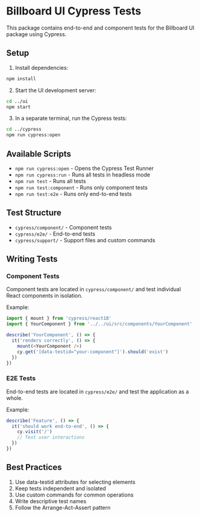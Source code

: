 # Billboard UI Cypress Tests

This package contains end-to-end and component tests for the Billboard UI package using Cypress.

## Setup

1. Install dependencies:
```bash
npm install
```

2. Start the UI development server:
```bash
cd ../ui
npm start
```

3. In a separate terminal, run the Cypress tests:
```bash
cd ../cypress
npm run cypress:open
```

## Available Scripts

- `npm run cypress:open` - Opens the Cypress Test Runner
- `npm run cypress:run` - Runs all tests in headless mode
- `npm run test` - Runs all tests
- `npm run test:component` - Runs only component tests
- `npm run test:e2e` - Runs only end-to-end tests

## Test Structure

- `cypress/component/` - Component tests
- `cypress/e2e/` - End-to-end tests
- `cypress/support/` - Support files and custom commands

## Writing Tests

### Component Tests
Component tests are located in `cypress/component/` and test individual React components in isolation.

Example:
```typescript
import { mount } from 'cypress/react18'
import { YourComponent } from '../../ui/src/components/YourComponent'

describe('YourComponent', () => {
  it('renders correctly', () => {
    mount(<YourComponent />)
    cy.get('[data-testid="your-component"]').should('exist')
  })
})
```

### E2E Tests
End-to-end tests are located in `cypress/e2e/` and test the application as a whole.

Example:
```typescript
describe('Feature', () => {
  it('should work end-to-end', () => {
    cy.visit('/')
    // Test user interactions
  })
})
```

## Best Practices

1. Use data-testid attributes for selecting elements
2. Keep tests independent and isolated
3. Use custom commands for common operations
4. Write descriptive test names
5. Follow the Arrange-Act-Assert pattern 
